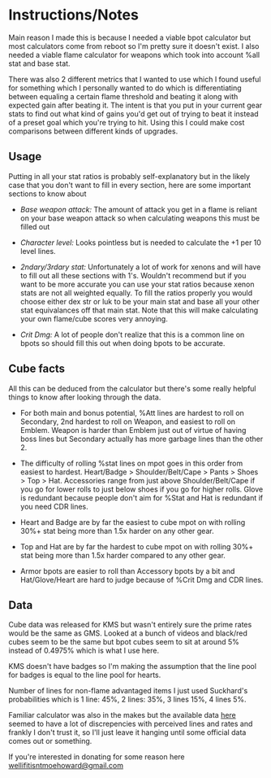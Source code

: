 # Instructions/Notes

Main reason I made this is because I needed a viable bpot calculator but most calculators come from reboot so I'm pretty sure it doesn't exist. I also needed a viable flame calculator for weapons which took into account %all stat and base stat.

There was also 2 different metrics that I wanted to use which I found useful for something which I personally wanted to do which is differentiating between equaling a certain flame threshold and beating it along with expected gain after beating it. The intent is that you put in your current gear stats to find out what kind of gains you'd get out of trying to beat it instead of a preset goal which you're trying to hit. Using this I could make cost comparisons between different kinds of upgrades.

## Usage

Putting in all your stat ratios is probably self-explanatory but in the likely case that you don't want to fill in every section, here are some important sections to know about

* *Base weapon attack:* The amount of attack you get in a flame is reliant on your base weapon attack so when calculating weapons this must be filled out

* *Character level:* Looks pointless but is needed to calculate the +1 per 10 level lines.

* *2ndary/3rdary stat:* Unfortunately a lot of work for xenons and will have to fill out all these sections with 1's. Wouldn't recommend but if you want to be more accurate you can use your stat ratios because xenon stats are not all weighted equally. To fill the ratios properly you would choose either dex str or luk to be your main stat and base all your other stat equivalances off that main stat. Note that this will make calculating your own flame/cube scores very annoying.

* *Crit Dmg:* A lot of people don't realize that this is a common line on bpots so should fill this out when doing bpots to be accurate.

## Cube facts

All this can be deduced from the calculator but there's some really helpful things to know after looking through the data.

* For both main and bonus potential, %Att lines are hardest to roll on Secondary, 2nd hardest to roll on Weapon, and easiest to roll on Emblem. Weapon is harder than Emblem just out of virtue of having boss lines but Secondary actually has more garbage lines than the other 2.

* The difficulty of rolling %stat lines on mpot goes in this order from easiest to hardest. Heart/Badge > Shoulder/Belt/Cape > Pants > Shoes > Top > Hat. Accessories range from just above Shoulder/Belt/Cape if you go for lower rolls to just below shoes if you go for higher rolls. Glove is redundant because people don't aim for %Stat and Hat is redundant if you need CDR lines.

* Heart and Badge are by far the easiest to cube mpot on with rolling 30%+ stat being more than 1.5x harder on any other gear.

* Top and Hat are by far the hardest to cube mpot on with rolling 30%+ stat being more than 1.5x harder compared to any other gear.

* Armor bpots are easier to roll than Accessory bpots by a bit and Hat/Glove/Heart are hard to judge because of %Crit Dmg and CDR lines.

## Data

Cube data was released for KMS but wasn't entirely sure the prime rates would be the same as GMS. Looked at a bunch of videos and black/red cubes seem to be the same but bpot cubes seem to sit at around 5% instead of 0.4975% which is what I use here.

KMS doesn't have badges so I'm making the assumption that the line pool for badges is equal to the line pool for hearts.

Number of lines for non-flame advantaged items I just used Suckhard's probabilities which is 1 line: 45%, 2 lines: 35%, 3 lines 15%, 4 lines 5%.

Familiar calculator was also in the makes but the available data [here](https://docs.google.com/spreadsheets/d/1hcVLi2Qb5ljiua9lt25hc0Yatf0kJWFDvfctqmbbOKI/edit#gid=1355272261) seemed to have a lot of discrepencies with perceived lines and rates and frankly I don't trust it, so I'll just leave it hanging until some official data comes out or something.

If you're interested in donating for some reason here wellifitisntmoehoward@gmail.com